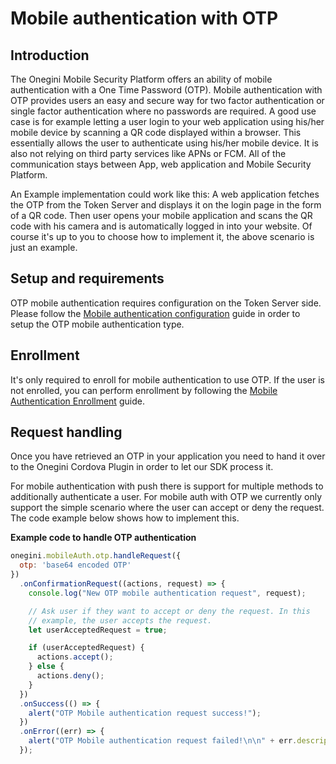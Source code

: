 # Mobile authentication with OTP

<!-- toc -->

## Introduction

The Onegini Mobile Security Platform offers an ability of mobile authentication with a One Time Password (OTP). Mobile authentication with OTP
provides users an easy and secure way for two factor authentication or single factor authentication where no passwords are required. A good use case is for
example letting a user login to your web application using his/her mobile device by scanning a QR code displayed within a browser. This essentially allows the
user to authenticate using his/her mobile device. It is also not relying on third party services like APNs or FCM. All of the communication stays between App,
web application and Mobile Security Platform.

An Example implementation could work like this: A web application fetches the OTP from the Token Server and displays it on the login page in the form
of a QR code. Then user opens your mobile application and scans the QR code with his camera and is automatically logged in into your website. Of course it's up
to you to choose how to implement it, the above scenario is just an example.

## Setup and requirements

OTP mobile authentication requires configuration on the Token Server side. Please follow the [Mobile authentication
configuration]({{book.configure_mobile_authentication_types}}) guide in order to setup the OTP mobile authentication type.

## Enrollment

It's only required to enroll for mobile authentication to use OTP. If the user is not enrolled, you can perform
enrollment by following the [Mobile Authentication Enrollment](./mobile-authentication.md#enrollment) guide.

## Request handling

Once you have retrieved an OTP in your application you need to hand it over to the Onegini Cordova Plugin in order to let our SDK process it.

For mobile authentication with push there is support for multiple methods to additionally authenticate a user. For mobile auth with OTP we currently only
support the simple scenario where the user can accept or deny the request. The code example below shows how to implement this.

**Example code to handle OTP authentication**
```js
onegini.mobileAuth.otp.handleRequest({
  otp: 'base64 encoded OTP'
})
  .onConfirmationRequest((actions, request) => {
    console.log("New OTP mobile authentication request", request);

    // Ask user if they want to accept or deny the request. In this
    // example, the user accepts the request.
    let userAcceptedRequest = true;

    if (userAcceptedRequest) {
      actions.accept();
    } else {
      actions.deny();
    }
  })
  .onSuccess(() => {
    alert("OTP Mobile authentication request success!");
  })
  .onError((err) => {
    alert("OTP Mobile authentication request failed!\n\n" + err.description);
  });
```

